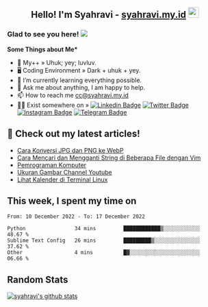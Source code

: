 <h2 align="center">Hello! I'm Syahravi - <a href="https://syahravi.my.id/" target="_blank">syahravi.my.id</a> <img src="https://media.giphy.com/media/hvRJCLFzcasrR4ia7z/giphy.gif" width="25px"></h2>

### Glad to see you here! ![](https://visitor-badge.glitch.me/badge?page_id=syahravi.syahravi)

<b> Some Things about Me*</b>
- 💬 My++ » Uhuk; yey; luvluv.
- 🖥️ Coding Environment » Dark + uhuk + yey.
- 🌱 I’m currently learning everything possible.
- 👀 Ask me about anything, I am happy to help.
- 📫 How to reach me cc@syahravi.my.id
- 👨‍💻 Exist somewhere on »
[![Linkedin Badge](https://img.shields.io/badge/-LinkedIn-0e76a8?style=flat-square&logo=Linkedin&logoColor=white)](https://linkedin.com/in/syahravi/)
[![Twitter Badge](https://img.shields.io/badge/-Twitter-00acee?style=flat-square&logo=Twitter&logoColor=white)](https://twitter.com/syahravi_id/)
[![Instagram Badge](https://img.shields.io/badge/-Instagram-e4405f?style=flat-square&logo=Instagram&logoColor=white)](https://instagram.com/syahravi.id)
[![Telegram Badge](https://img.shields.io/badge/-Telegram-0088cc?style=flat-square&logo=Telegram&logoColor=white)](https://t.me/syahravi.id)
## 📝 Check out my latest articles!
<!-- BLOG-POST-LIST:START -->
- [Cara Konversi JPG dan PNG ke WebP](https://syahravi.my.id/konversi-jpg-dan-png-ke-webp/)
- [Cara Mencari dan Mengganti String di Beberapa File dengan Vim](https://syahravi.my.id/cara-mencari-dan-mengganti-string-di-beberapa-file-dengan-vim/)
- [Pemrograman Komputer](https://syahravi.my.id/programming-intro/)
- [Ukuran Gambar Channel Youtube](https://syahravi.my.id/ukuran-gambar-youtube/)
- [Lihat Kalender di Terminal Linux](https://syahravi.my.id/lihat-kalender-di-terminal-linux/)
<!-- BLOG-POST-LIST:END -->

## This week, I spent my time on
<!--START_SECTION:waka-->

```text
From: 10 December 2022 - To: 17 December 2022

Python                34 mins         ████████████▒░░░░░░░░░░░░   48.67 %
Sublime Text Config   26 mins         █████████▒░░░░░░░░░░░░░░░   37.62 %
Other                 4 mins          █▓░░░░░░░░░░░░░░░░░░░░░░░   06.66 %
```

<!--END_SECTION:waka-->

## Random Stats
[![syahravi's github stats](https://github-readme-stats.vercel.app/api?username=syahravi&show_icons=true&theme=synthwave)](https://github.com/syahravi/)
